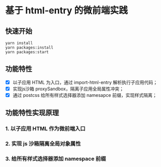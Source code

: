 # 基于 html-entry 的微前端实践

## 快速开始

```
yarn install
yarn packages:install
yarn packages:start
```

## 功能特性

- [x] 以子应用 HTML 为入口，通过 import-html-entry 解析执行子应用代码；
- [x] 实现js沙箱 proxySandbox，隔离子应用全局属性冲突；
- [x] 通过 postcss 给所有样式选择器添加 namesapce 前缀，实现样式隔离；

## 功能特性实现原理

### 1. 以子应用 HTML 作为微前端入口

### 2. 实现 js 沙箱隔离全局对象属性

### 3. 给所有样式选择器添加 namespace 前缀



